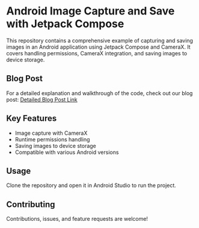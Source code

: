 # Android Image Capture and Save with Jetpack Compose

This repository contains a comprehensive example of capturing and saving images in an Android application using Jetpack Compose and CameraX. It covers handling permissions, CameraX integration, and saving images to device storage.

## Blog Post

For a detailed explanation and walkthrough of the code, check out our blog post: [Detailed Blog Post Link](https://medium.com/@jigar.rangani1/image-capture-in-android-with-jetpack-compose-a-guide-to-permissions-and-camerax-integration-e39af5f417f0)

## Key Features

- Image capture with CameraX
- Runtime permissions handling
- Saving images to device storage
- Compatible with various Android versions

## Usage

Clone the repository and open it in Android Studio to run the project.

## Contributing

Contributions, issues, and feature requests are welcome!
